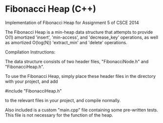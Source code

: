 # Fibonacci Heap (C++)
Implementation of Fibonacci Heap for Assignment 5 of CSCE 2014

The Fibonacci Heap is a min-heap data structure that attempts to provide O(1)
amortized 'insert', 'min-access', and 'decrease_key' operations, as well as amortized
O(log(N)) 'extract_min' and 'delete' operations.


Compilation Instructions:

The data structure consists of two header files, "FibonacciNode.h" and  "FibonacciHeap.h".

To use the Fibonacci Heap, simply place these header files in the directory with your project, and add

  #include "FibonacciHeap.h"

to the relevant files in your project, and compile normally.


Also included is a custom "main.cpp" file containing some pre-written tests.
This file is not necessary for the function of the heap.
